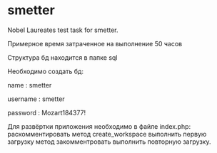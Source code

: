 # smetter
Nobel Laureates test task for smetter.

Примерное время затраченное на выполнение 50 часов

Структура бд находится в папке sql

Необходимо создать бд:

name : smetter

username : smetter

password : Mozart184377!

Для развёртки приложения необходимо в файле index.php: 
раскомментировать метод create_workspace
выполнить первую загрузку
метод закомментровать
выполнить повторную загрузку.
